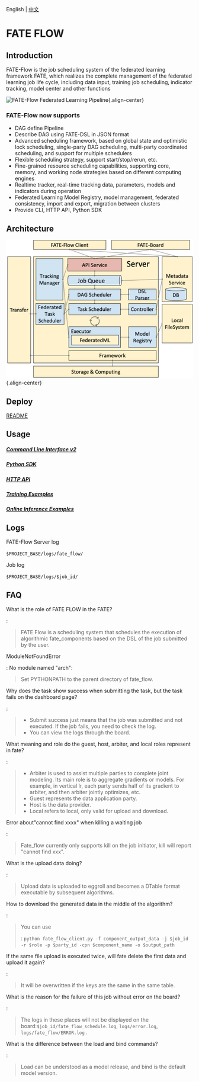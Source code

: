 English \| [中文](./README_zh.md)

FATE FLOW
=========

Introduction
------------

FATE-Flow is the job scheduling system of the federated learning framework FATE, which realizes the complete management of the federated learning job life cycle, including data input, training job scheduling, indicator tracking, model center and other functions

![FATE-Flow Federated Learning
Pipeline](./images/federated_learning_pipeline.png){.align-center}

### FATE-Flow now supports

-   DAG define Pipeline
-   Describe DAG using FATE-DSL in JSON format
-   Advanced scheduling framework, based on global state and optimistic lock scheduling, single-party DAG scheduling, multi-party coordinated scheduling, and support for multiple schedulers
-   Flexible scheduling strategy, support start/stop/rerun, etc.
-   Fine-grained resource scheduling capabilities, supporting core, memory, and working node strategies based on different computing engines
-   Realtime tracker, real-time tracking data, parameters, models and indicators during operation
-   Federated Learning Model Registry, model management, federated consistency, import and export, migration between clusters
-   Provide CLI, HTTP API, Python SDK

Architecture
------------

![fateflow_arch](./images/fateflow_arch.png){.align-center}

Deploy
------
[README](../../README.md)

Usage
-----

##### [Command Line Interface v2](../fate_client/flow_client/README.rst)

##### [Python SDK](../fate_client/flow_sdk/README.rst)

##### [HTTP API](./doc/fate_flow_http_api.rst)

##### [Training Examples](../../examples/README.rst)

##### [Online Inference Examples](../../doc/model_publish_with_serving_guide.md)

Logs
----

FATE-Flow Server log

`$PROJECT_BASE/logs/fate_flow/`

Job log

`$PROJECT_BASE/logs/$job_id/`

FAQ
---

What is the role of FATE FLOW in the FATE?

:   

> FATE Flow is a scheduling system that schedules the execution of
> algorithmic fate_components based on the DSL of the job submitted by the
> user.

ModuleNotFoundError

:   No module named "arch":

> Set PYTHONPATH to the parent directory of fate_flow.

Why does the task show success when submitting the task, but the task fails on the dashboard page?

:   

> -   Submit success just means that the job was submitted and not
>     executed. If the job fails, you need to check the log.
> -   You can view the logs through the board.

What meaning and role do the guest, host, arbiter, and local roles represent in fate?

:   

> -   Arbiter is used to assist multiple parties to complete joint
>     modeling. Its main role is to aggregate gradients or models. For
>     example, in vertical lr, each party sends half of its gradient to
>     arbiter, and then arbiter jointly optimizes, etc.
> -   Guest represents the data application party.
> -   Host is the data provider.
> -   Local refers to local, only valid for upload and download.

Error about"cannot find xxxx" when killing a waiting job

:   

> Fate_flow currently only supports kill on the job initiator, kill will
> report "cannot find xxx".

What is the upload data doing?

:   

> Upload data is uploaded to eggroll and becomes a DTable format
> executable by subsequent algorithms.

How to download the generated data in the middle of the algorithm?

:   

> You can use
>
> :   `python fate_flow_client.py -f component_output_data -j $job_id -r $role -p $party_id -cpn $component_name -o $output_path`

If the same file upload is executed twice, will fate delete the first data and upload it again?

:   

> It will be overwritten if the keys are the same in the same table.

What is the reason for the failure of this job without error on the board?

:   

> The logs in these places will not be displayed on the
> board:`$job_id/fate_flow_schedule.log`, `logs/error.log`,
> `logs/fate_flow/ERROR.log` .

What is the difference between the load and bind commands?

:   

> Load can be understood as a model release, and bind is the default
> model version.
